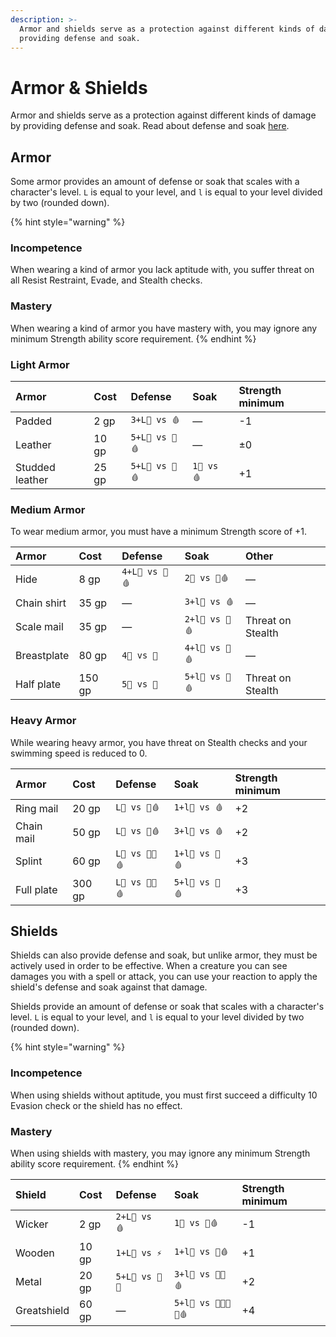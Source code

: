 ```yaml
---
description: >-
  Armor and shields serve as a protection against different kinds of damage by
  providing defense and soak.
---
```


# Armor & Shields

Armor and shields serve as a protection against different kinds of damage by providing defense and soak. Read about defense and soak [here](../reference/damage-and-healing.md#defense-and-soak).

## Armor

Some armor provides an amount of defense or soak that scales with a character's level. `L` is equal to your level, and `l` is equal to your level divided by two \(rounded down\).

{% hint style="warning" %}
### Incompetence

When wearing a kind of armor you lack aptitude with, you suffer threat on all Resist Restraint, Evade, and Stealth checks.

### Mastery

When wearing a kind of armor you have mastery with, you may ignore any minimum Strength ability score requirement.
{% endhint %}

### Light Armor

| Armor | Cost | Defense | Soak | Strength minimum |
| :--- | :--- | :--- | :--- | :--- |
| Padded | 2 gp | `3+L💚 vs 🩸` | — | -1 |
| Leather | 10 gp | `5+L💚 vs 💢🩸` | — | ±0 |
| Studded leather | 25 gp | `5+L💚 vs 💢🩸` | `1💜 vs 🩸` | +1 |

### Medium Armor

To wear medium armor, you must have a minimum Strength score of +1.

| Armor | Cost | Defense | Soak | Other |
| :--- | :--- | :--- | :--- | :--- |
| Hide | 8 gp | `4+L💚 vs 💢🩸` | `2💜 vs 🧊🩸` | — |
| Chain shirt | 35 gp | — | `3+l💜 vs 🩸` | — |
| Scale mail | 35 gp | — | `2+l💜 vs 💢🩸` | Threat on Stealth |
| Breastplate | 80 gp | `4💚 vs 🧪` | `4+l💜 vs 💢🩸` | — |
| Half plate | 150 gp | `5💚 vs 🧪` | `5+l💜 vs 💢🩸` | Threat on Stealth |

### Heavy Armor

While wearing heavy armor, you have threat on Stealth checks and your swimming speed is reduced to 0.

| Armor | Cost | Defense | Soak | Strength minimum |
| :--- | :--- | :--- | :--- | :--- |
| Ring mail | 20 gp | `L💚 vs 💢🩸` | `1+l💜 vs 🩸` | +2 |
| Chain mail | 50 gp | `L💚 vs 💢🩸` | `3+l💜 vs 🩸` | +2 |
| Splint | 60 gp | `L💚 vs 💢🧪🩸` | `1+l💜 vs 💢🩸` | +3 |
| Full plate | 300 gp | `L💚 vs 💢🧪🩸` | `5+l💜 vs 💢🩸` | +3 |

## Shields

Shields can also provide defense and soak, but unlike armor, they must be actively used in order to be effective. When a creature you can see damages you with a spell or attack, you can use your reaction to apply the shield's defense and soak against that damage.

Shields provide an amount of defense or soak that scales with a character's level. `L` is equal to your level, and `l` is equal to your level divided by two \(rounded down\).

{% hint style="warning" %}
### Incompetence

When using shields without aptitude, you must first succeed a difficulty 10 Evasion check or the shield has no effect.

### Mastery

When using shields with mastery, you may ignore any minimum Strength ability score requirement.
{% endhint %}

| Shield | Cost | Defense | Soak | Strength minimum |
| :--- | :--- | :--- | :--- | :--- |
| Wicker | 2 gp | `2+L💚 vs 🩸` | `1💜 vs 💢🩸` | -1 |
| Wooden | 10 gp | `1+L💚 vs ⚡` | `1+l💜 vs 💢🩸` | +1 |
| Metal | 20 gp | `5+L💚 vs 🧪🔥` | `3+l💜 vs 💢🧪🩸` | +2 |
| Greatshield | 60 gp | — | `5+l💜 vs 💢🧪🔥🌟🩸` | +4 |

